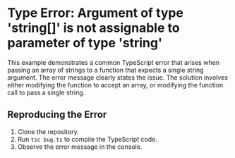 # Type Error: Argument of type 'string[]' is not assignable to parameter of type 'string'

This example demonstrates a common TypeScript error that arises when passing an array of strings to a function that expects a single string argument.  The error message clearly states the issue. The solution involves either modifying the function to accept an array, or modifying the function call to pass a single string.

## Reproducing the Error

1.  Clone the repository.
2.  Run `tsc bug.ts` to compile the TypeScript code.
3.  Observe the error message in the console.
